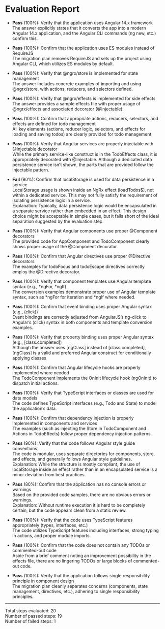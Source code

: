 # Evaluation Report

- **Pass** (100%): Verify that the application uses Angular 14.x framework  
  The answer explicitly states that it converts the app into a modern Angular 14.x application, and the Angular CLI commands (ng new, etc.) confirm this.

- **Pass** (100%): Confirm that the application uses ES modules instead of RequireJS  
  The migration plan removes RequireJS and sets up the project using Angular CLI, which utilizes ES modules by default.

- **Pass** (100%): Verify that @ngrx/store is implemented for state management  
  The answer includes concrete examples of importing and using @ngrx/store, with actions, reducers, and selectors defined.

- **Pass** (100%): Verify that @ngrx/effects is implemented for side effects  
  The answer provides a sample effects file with proper usage of @ngrx/effects and associated decorator (@Injectable).

- **Pass** (100%): Confirm that appropriate actions, reducers, selectors, and effects are defined for todo management  
  All key elements (actions, reducer logic, selectors, and effects for loading and saving todos) are clearly provided for todo management.

- **Pass** (100%): Verify that Angular services are properly injectable with @Injectable decorator  
  While the primary service-like construct is in the TodoEffects class, it is appropriately decorated with @Injectable. Although a dedicated data persistence service isn’t shown, the parts that are provided follow the injectable pattern.

- **Fail** (90%): Confirm that localStorage is used for data persistence in a service  
  LocalStorage usage is shown inside an NgRx effect (loadTodos$), not within a dedicated service. This may not fully satisfy the requirement of isolating persistence logic in a service.  
  Explanation: Typically, data persistence logic would be encapsulated in a separate service rather than embedded in an effect. This design choice might be acceptable in simple cases, but it falls short of the ideal separation suggested by the evaluation step.

- **Pass** (100%): Verify that Angular components use proper @Component decorators  
  The provided code for AppComponent and TodoComponent clearly shows proper usage of the @Component decorator.

- **Pass** (100%): Confirm that Angular directives use proper @Directive decorators  
  The examples for todoFocus and todoEscape directives correctly employ the @Directive decorator.

- **Pass** (100%): Verify that component templates use Angular template syntax (e.g., *ngFor, *ngIf)  
  The conversion examples demonstrate proper use of Angular template syntax, such as *ngFor for iteration and *ngIf where needed.

- **Pass** (100%): Confirm that event binding uses proper Angular syntax (e.g., (click))  
  Event bindings are correctly adjusted from AngularJS’s ng-click to Angular’s (click) syntax in both components and template conversion examples.

- **Pass** (100%): Verify that property binding uses proper Angular syntax (e.g., [class.completed])  
  Although the answer uses [ngClass] instead of [class.completed], [ngClass] is a valid and preferred Angular construct for conditionally applying classes.

- **Pass** (100%): Confirm that Angular lifecycle hooks are properly implemented where needed  
  The TodoComponent implements the OnInit lifecycle hook (ngOnInit) to dispatch initial actions.

- **Pass** (100%): Verify that TypeScript interfaces or classes are used for data models  
  The code defines TypeScript interfaces (e.g., Todo and State) to model the application’s data.

- **Pass** (100%): Confirm that dependency injection is properly implemented in components and services  
  The examples (such as injecting the Store in TodoComponent and Actions in TodoEffects) follow proper dependency injection patterns.

- **Pass** (90%): Verify that the code follows Angular style guide conventions  
  The code is modular, uses separate directories for components, store, and effects, and generally follows Angular style guidelines.  
  Explanation: While the structure is mostly compliant, the use of localStorage inside an effect rather than in an encapsulated service is a minor deviation from best practices.

- **Pass** (80%): Confirm that the application has no console errors or warnings  
  Based on the provided code samples, there are no obvious errors or warnings.  
  Explanation: Without runtime execution it is hard to be completely certain, but the code appears clean from a static review.

- **Pass** (100%): Verify that the code uses TypeScript features appropriately (types, interfaces, etc.)  
  The code utilizes TypeScript features including interfaces, strong typing in actions, and proper module imports.

- **Pass** (100%): Confirm that the code does not contain any TODOs or commented-out code  
  Aside from a brief comment noting an improvement possibility in the effects file, there are no lingering TODOs or large blocks of commented-out code.

- **Pass** (100%): Verify that the application follows single responsibility principle in component design  
  The migration plan cleanly separates concerns (components, state management, directives, etc.), adhering to single responsibility principles.

---

Total steps evaluated: 20  
Number of passed steps: 19  
Number of failed steps: 1